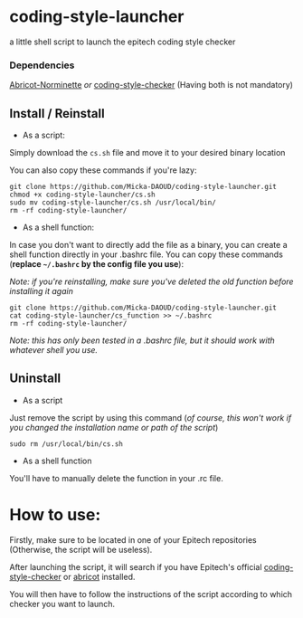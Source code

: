 # coding-style-launcher
a little shell script to launch the epitech coding style checker

### Dependencies
[Abricot-Norminette](https://github.com/Just1truc/Abricot-Norminette) *or* [coding-style-checker](https://github.com/Epitech/coding-style-checker) (Having both is not mandatory)

## Install / Reinstall
* As a script:

Simply download the `cs.sh` file and move it to your desired binary location

You can also copy these commands if you're lazy:

```
git clone https://github.com/Micka-DAOUD/coding-style-launcher.git
chmod +x coding-style-launcher/cs.sh 
sudo mv coding-style-launcher/cs.sh /usr/local/bin/
rm -rf coding-style-launcher/
```

* As a shell function:

In case you don't want to directly add the file as a binary, you can create a shell function directly in your .bashrc file.
You can copy these commands (**replace `~/.bashrc` by the config file you use**):

*Note: if you're reinstalling, make sure you've deleted the old function before installing it again*
```
git clone https://github.com/Micka-DAOUD/coding-style-launcher.git
cat coding-style-launcher/cs_function >> ~/.bashrc
rm -rf coding-style-launcher/
```

*Note: this has only been tested in a .bashrc file, but it should work with whatever shell you use.*

## Uninstall
* As a script

Just remove the script by using this command (*of course, this won't work if you changed the installation name or path of the script*)

```sudo rm /usr/local/bin/cs.sh```

* As a shell function

You'll have to manually delete the function in your .rc file.

# How to use:

Firstly, make sure to be located in one of your Epitech repositories (Otherwise, the script will be useless).

After launching the script, it will search if you have Epitech's official [coding-style-checker](https://github.com/Epitech/coding-style-checker) or [abricot](https://github.com/Just1truc/Abricot-Norminette) installed.

You will then have to follow the instructions of the script according to which checker you want to launch.
